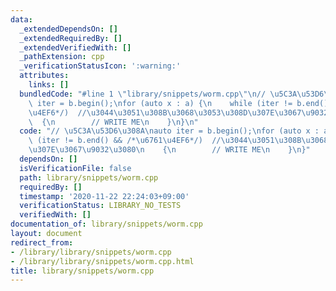```yaml
---
data:
  _extendedDependsOn: []
  _extendedRequiredBy: []
  _extendedVerifiedWith: []
  _pathExtension: cpp
  _verificationStatusIcon: ':warning:'
  attributes:
    links: []
  bundledCode: "#line 1 \"library/snippets/worm.cpp\"\n// \u5C3A\u53D6\u308A\nauto\
    \ iter = b.begin();\nfor (auto x : a) {\n    while (iter != b.end() && /*\u6761\
    \u4EF6*/)  //\u3044\u3051\u308B\u3068\u3053\u308D\u307E\u3067\u9032\u3080\n  \
    \  {\n        // WRITE ME\n    }\n}\n"
  code: "// \u5C3A\u53D6\u308A\nauto iter = b.begin();\nfor (auto x : a) {\n    while\
    \ (iter != b.end() && /*\u6761\u4EF6*/)  //\u3044\u3051\u308B\u3068\u3053\u308D\
    \u307E\u3067\u9032\u3080\n    {\n        // WRITE ME\n    }\n}"
  dependsOn: []
  isVerificationFile: false
  path: library/snippets/worm.cpp
  requiredBy: []
  timestamp: '2020-11-22 22:24:03+09:00'
  verificationStatus: LIBRARY_NO_TESTS
  verifiedWith: []
documentation_of: library/snippets/worm.cpp
layout: document
redirect_from:
- /library/library/snippets/worm.cpp
- /library/library/snippets/worm.cpp.html
title: library/snippets/worm.cpp
---
```

